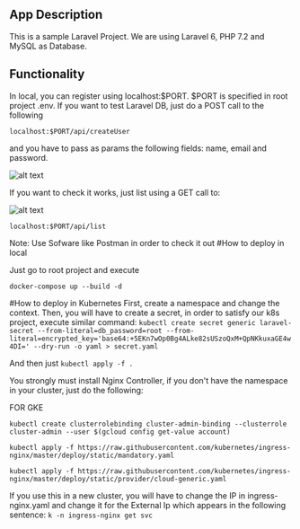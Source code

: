 ## App Description

This is a sample Laravel Project. We are using Laravel 6, PHP 7.2 and MySQL as Database.

## Functionality 

In local, you can register using localhost:$PORT. $PORT is specified in root project .env.
If you want to test Laravel DB, just do a POST call to the following 

```localhost:$PORT/api/createUser``` 

and you have to pass as params the following fields: name, email and password.

![alt text](images/postMethod.png "Post method")

If you want to check it works, just list using a GET call to:

![alt text](images/getMethod.png "Post method")

```localhost:$PORT/api/list```


Note: Use Sofware like Postman in order to check it out
#How to deploy in local

Just go to root project and execute

`docker-compose up --build -d`

#How to deploy in Kubernetes
First, create a namespace and change the context.
Then, you will have to create a secret, in order to satisfy our k8s project, execute similar command:
`kubectl create secret generic laravel-secret --from-literal=db_password=root --from-literal=encrypted_key='base64:+5EKn7wOp0Bg4ALke82sUSzoQxM+QpNKkuxaGE4w4DI=' --dry-run -o yaml > secret.yaml`

And then just `kubectl apply -f .`

You strongly must install Nginx Controller, if you don't have the namespace in your cluster, just do the following:

FOR GKE

```kubectl create clusterrolebinding cluster-admin-binding --clusterrole cluster-admin --user $(gcloud config get-value account)```

```kubectl apply -f https://raw.githubusercontent.com/kubernetes/ingress-nginx/master/deploy/static/mandatory.yaml```

```kubectl apply -f https://raw.githubusercontent.com/kubernetes/ingress-nginx/master/deploy/static/provider/cloud-generic.yaml```

If you use this in a new cluster, you will have to change the IP in ingress-nginx.yaml and change it for the External Ip which appears in the following sentence:
```k -n ingress-nginx get svc```